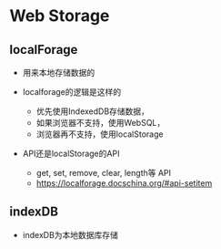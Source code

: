 # Web Storage


## localForage
* 用来本地存储数据的
* localforage的逻辑是这样的
	* 优先使用IndexedDB存储数据，
	* 如果浏览器不支持，使用WebSQL，
	* 浏览器再不支持，使用localStorage

* API还是localStorage的API
	* get, set, remove, clear, length等 API
	* https://localforage.docschina.org/#api-setitem



## indexDB
* indexDB为本地数据库存储